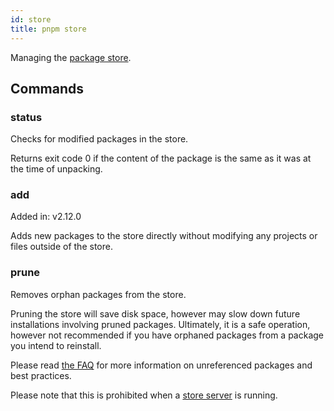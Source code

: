 ```yaml
---
id: store
title: pnpm store
---
```


Managing the [package store](../about-package-store).

## Commands

### status

Checks for modified packages in the store.

Returns exit code 0 if the content of the package is the same as it was at the
time of unpacking.

### add

Added in: v2.12.0

Adds new packages to the store directly without modifying any projects or files
outside of the store.

### prune

Removes orphan packages from the store.

Pruning the store will save disk space, however may slow down future
installations involving pruned packages. Ultimately, it is a safe operation,
however not recommended if you have orphaned packages from a package you intend
to reinstall.

Please read [the FAQ] for more information on unreferenced packages and best
practices.

Please note that this is prohibited when a [store server] is running.

[the FAQ]: faq.md#what-does-pnpm-store-prune-do-is-it-harmful
[store server]: server
